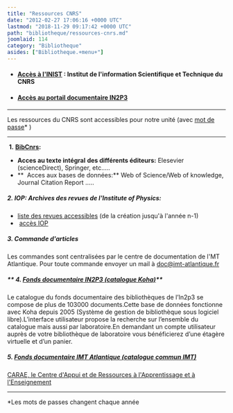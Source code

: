 ```yaml
---
title: "Ressources CNRS"
date: "2012-02-27 17:06:16 +0000 UTC"
lastmod: "2018-11-29 09:17:42 +0000 UTC"
path: "bibliotheque/ressources-cnrs.md"
joomlaid: 114
category: "Bibliotheque"
asides: ["Bibliotheque.+menu+"]
---
```

*   #### **[Accès à l'INIST](http://www.inist.fr/) :** Institut de l'information Scientifique et Technique du CNRS
    
*   #### **[Accès au portail documentaire IN2P3](http://documentalistes.in2p3.fr/)**
    

* * *

Les ressources du CNRS sont accessibles pour notre unité (avec [mot de passe](http://intranet-subatech/direction/Docs_pour_tous/Biblio/codesacces.htm)\* )

* * *

 **1.** **[BibCnrs](http://bibliosciences.inist.fr/):** 

*   **Acces au texte intégral** **des différents éditeurs:** Elesevier (scienceDirect), Springer, etc.....
*   **  Acces aux bases de données:** Web of Science/Web of knowledge, Journal Citation Report .....

##### **2.** **IOP: Archives des revues de l'Institute of Physics:**

*   [liste des revues accessibles](http://www.inist.fr/iop/iop/revues.html) (de la création jusqu'à l'année n-1)
*    [accès IOP](http://bibliosciences.inist.fr/)

##### **3\. Commande d'articles**

Les commandes sont centralisées par le centre de documentation de l'MT Atlantique. Pour toute commande envoyer un mail à doc@imt-atlantique.fr

##### ** 4. [Fonds documentaire IN2P3 (catalogue Koha)](http://documentalistes.in2p3.fr/spip.php?article7)**

Le catalogue du fonds documentaire des bibliothèques de l’In2p3 se compose de plus de 103000 documents.Cette base de données fonctionne avec Koha depuis 2005 (Système de gestion de bibliothèque sous logiciel libre).L’interface utilisateur propose la recherche sur l’ensemble du catalogue mais aussi par laboratoire.En demandant un compte utilisateur auprès de votre bibliothèque de laboratoire vous bénéficierez d’une étagère virtuelle et d’un panier.

##### **5\. [Fonds documentaire IMT Atlantique (catalogue commun IMT)](https://catalogue-bibliotheques.imt.fr/)**

[CARAE, le Centre d'Appui et de Ressources à l'Apprentissage et à l'Enseignement](https://intranet.imt-atlantique.fr/ressources-documentaires/infos-pratiques/#presentation_carae)

* * *

\*Les mots de passes changent chaque année
